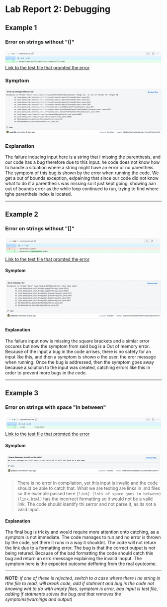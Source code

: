 # Lab Report 2: Debugging
## Example 1
### Error on strings without "()"
![error()](error1.png)
[Link to the test file that promted the error](https://github.com/peds24/markdown-parser/blob/16965b69b21be5bb90ca3ec745c901722bb1f035/noParenth.md)

### Symptom
![ouput1](output1.png)

### Explanation 
The failure inducing input here is a string that i missing the parenthesis, and our code has a bug therefore due to this input. he code does not know how to handle a situation where a string might have an error or no parentheis. The symptom of this bug is shown by the error when running the code. We get a out of bounds exception, exlpaining that since our code did not know what to do if a parenthesis was missing so it just kept going, showing aan out of bounds error as the while loop continued to run, trying to find where tghe parentheis index is located.

***
## Example 2
### Error on strings without "[]"
![error[]](error2.png)
[Link to the test file that promted the error](https://github.com/peds24/markdown-parser/blob/addeb07649e63d409f806df129581d30738d723f/justParenth.md)

#### Symptom
![ouput2](output2.png)

#### Explanation 
The failure input now is missing the square brackets and a simlar error occures but now the symptom from said bug is a Out of memory error. Because of the input a bug in the code arrises, there is no safety for an input like this, and then a symptom is shown o the user, the eror message when running. Once the bug is addressed, then the symptom goes away because a solution to the input was created, catching errors like this in order to prevent more bugs in the code.

***
## Example 3
### Error on strings with space "in between"
![spaceError](error3.png)
[Link to the test file that promted the error](https://github.com/peds24/markdown-parser/blob/c430fa89f03a6383d4b77ac2485af86b43ed9cff/spaceBetween.md)

#### Symptom
![ouput3](output3.png)
>There is no error in compilation, yet this input is invalid and the code should be able to catch that. What we are texting are links in .md files so the example passed here `[link] (lots of space goes in between) (link.html)` has the incorrect formatting so it would not be a valid link. The code should identify thi serror and not parse it, as its not a valid input.

#### Explanation 
The final bug is tricky and would require more attention onto catching, as a symptom is not immediate. The code manages to run and no error is thrown by the code, yet there it runs in a way it shouldnt. The code will not return the link due to a formatting error. The bug is that the correct output is not being retured. Because of the bad formatting the code should catch this bug and return an erro rmessage explaining the invalid inoput. The symptom here is the expected outcome deffering from the real oyutcome. 

***
**NOTE:** *if one of these is rejected, switch to a case where there i no string in rthe file to read, will break code, add if statment and bug is the code not knowing wht to do with empty files, symptom is error, bad input is test file, adding if statments solves the bug and that removes the symptoms(warnings and output)*